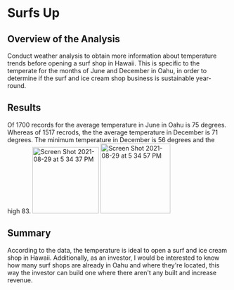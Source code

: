 # Surfs Up

## Overview of the Analysis 
Conduct weather analysis to obtain more information about temperature trends before opening a surf shop in Hawaii. This is specific to the temperate for the months of June and December in Oahu, in order to determine if the surf and ice cream shop business is sustainable year-round.

## Results
Of 1700 records for the average temperature in June in Oahu is 75 degrees. Whereas of 1517 recrods, the the average temperature in December is 71 degrees. The minimum temperature in December is 56 degrees and the high 83.
<img width="151" alt="Screen Shot 2021-08-29 at 5 34 37 PM" src="https://user-images.githubusercontent.com/86024512/131266107-3f2d44da-132a-41fe-a71d-553374a3d09c.png">
<img width="159" alt="Screen Shot 2021-08-29 at 5 34 57 PM" src="https://user-images.githubusercontent.com/86024512/131266108-c193465c-e5a6-4427-b0d1-901398e8b437.png">


## Summary
According to the data, the temperature is ideal to open a surf and ice cream shop in Hawaii. Additionally, as an investor, I would be interested to know how many surf shops are already in Oahu and where they're located, this way the investor can build one where there aren't any built and increase revenue.
